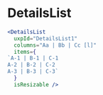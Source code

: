 # DetailsList
  
```jsx
<DetailsList 
  uxpId="DetailsList1"
  columns="Aa | Bb | Cc [l]"
  items={
`A-1 | B-1 | C-1 
A-2 | B-2 | C-2
A-3 | B-3 | C-3`
  }
  isResizable />
```
  
 